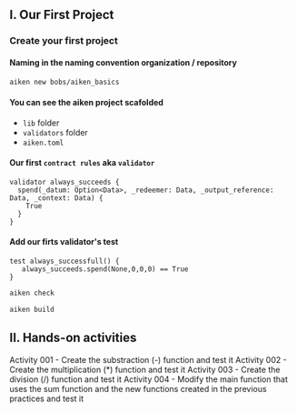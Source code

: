 
## I. Our First Project

### Create your first project
#### Naming in the naming convention organization / repository
```bash
aiken new bobs/aiken_basics
```

#### You can see the aiken project scafolded

- `lib` folder
- `validators` folder
- `aiken.toml`

#### Our first `contract rules` aka `validator` 
```glean
validator always_succeeds {
  spend(_datum: Option<Data>, _redeemer: Data, _output_reference: Data, _context: Data) {
    True
  }
}
```



#### Add our firts validator's test

```glean
test always_successfull() {
   always_succeeds.spend(None,0,0,0) == True
}
```

```bash
aiken check
```

```bash
aiken build
```


## II. Hands-on activities

Activity 001 - Create the substraction (-) function and test it 
Activity 002 - Create the multiplication (*) function and test it 
Activity 003 - Create the division (/) function and test it
Activity 004 - Modify the main function that uses the sum function and the new functions created in the previous practices and test it

